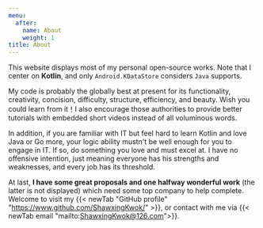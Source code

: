 ```yaml
---
menu:
  after:
    name: About
    weight: 1
title: About
---
```


This website displays most of my personal open-source works. Note that I center on **Kotlin**,
and only `Android.KDataStore` considers `Java` supports.

My code is probably the globally best at present for its functionality, creativity, concision, difficulty, structure,
efficiency, and beauty. Wish you could learn from it！I also encourage those authorities to provide better
tutorials with embedded short videos instead of all voluminous words.

In addition, if you are familiar with IT but feel hard to learn Kotlin and love Java or Go more, your logic
ability mustn't be well enough for you to engage in IT. If so, do something you love and must excel
at. I have no offensive intention, just meaning everyone has his strengths and weaknesses, and every
job has its threshold.

At last, **I have some great proposals and one halfway wonderful work** (the latter is not displayed) which need some top
company to help complete. Welcome to visit my {{< newTab "GitHub profile" "https://www.github.com/ShawxingKwok/" >}},
or contact with me via {{< newTab email "mailto:ShawxingKwok@126.com">}}.